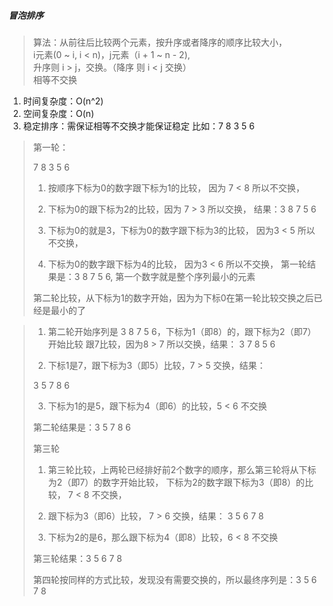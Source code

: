 ##### 冒泡排序
> 算法：从前往后比较两个元素，按升序或者降序的顺序比较大小，  
> i元素(0 ~ i, i < n)，j元素（i + 1 ~ n - 2),  
> 升序则 i > j，交换。（降序 则 i < j 交换）  
> 相等不交换
1. 时间复杂度：O(n^2)
2. 空间复杂度：O(n)
3. 稳定排序：需保证相等不交换才能保证稳定
比如：7 8 3 5 6
> 第一轮：
> 
> 7 8 3 5 6
>
> 1) 按顺序下标为0的数字跟下标为1的比较， 因为 7 < 8 所以不交换，
> 
> 2) 下标为0的跟下标为2的比较，因为 7 > 3 所以交换，
> 结果：3 8 7 5 6
>  
> 3) 下标为0的就是3，下标为0的数字跟下标为3的比较， 因为3 < 5 所以不交换，
> 
> 4) 下标为0的数字跟下标为4的比较， 因为3 < 6 所以不交换，
> 第一轮结果是：3 8 7 5 6, 第一个数字就是整个序列最小的元素
>
> 第二轮比较，从下标为1的数字开始，因为为下标0在第一轮比较交换之后已经是最小的了

> 1) 第二轮开始序列是 3 8 7 5 6，下标为1（即8）的，跟下标为2（即7）开始比较
> 跟7比较，因为8 > 7 所以交换，结果：
> 3 7 8 5 6
>
> 2) 下标1是7，跟下标为3（即5）比较，7 > 5 交换，结果：
> 
> 3 5 7 8 6
>
> 3) 下标为1的是5，跟下标为4（即6）的比较，5 < 6 不交换
>
> 第二轮结果是：3 5 7 8 6
> 
> 第三轮
> 1) 第三轮比较，上两轮已经排好前2个数字的顺序，那么第三轮将从下标为2（即7）的数字开始比较，
> 下标为2的数字跟下标为3（即8）的比较，
> 7 < 8 不交换，
>
> 2) 跟下标为3（即6）比较，
> 7 > 6 交换，结果：
> 3 5 6 7 8
> 
> 3) 下标为2的是6，那么跟下标为4（即8）比较，6 < 8 不交换
> 
> 第三轮结果：3 5 6 7 8
> 
> 第四轮按同样的方式比较，发现没有需要交换的，所以最终序列是：3 5 6 7 8




